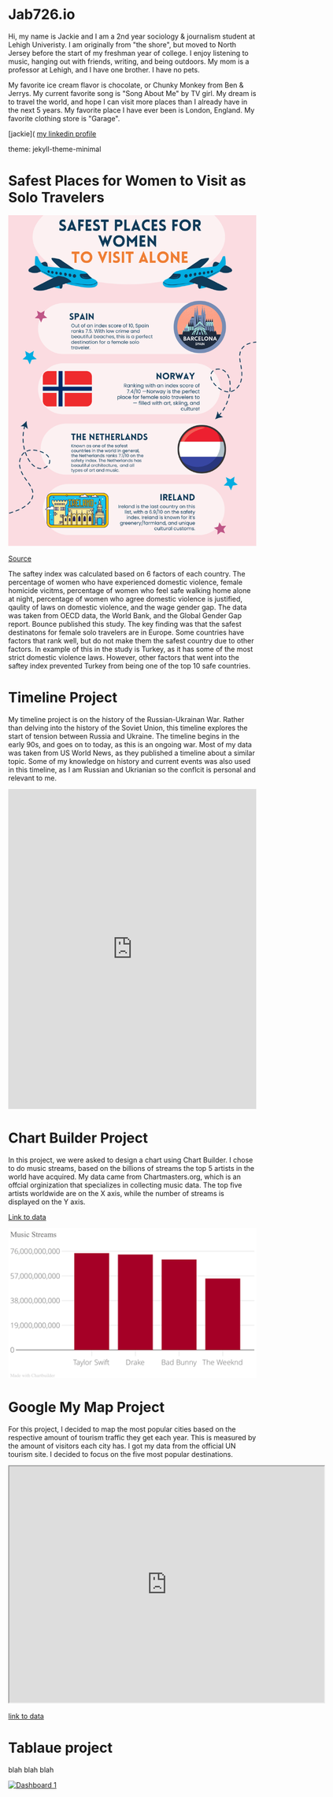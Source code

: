 # Jab726.io
Hi, my name is Jackie and I am a 2nd year sociology & journalism student at Lehigh Univeristy. I am originally from "the shore", but moved to North Jersey before the start of my freshman year of college. I enjoy listening to music, hanging out with friends, writing, and being outdoors. My mom is a professor at Lehigh, and I have one brother. I have no pets.

My favorite ice cream flavor is chocolate, or Chunky Monkey from Ben & Jerrys. My current favorite song is "Song About Me" by TV girl. My dream is to travel the world, and hope I can visit more places than I already have in the next 5 years. My favorite place I have ever been is London, England. My favorite clothing store is "Garage".

[jackie](
[my linkedin profile](https://www.linkedin.com/in/jacqueline-belkin-31b87026b?utm_source=share&utm_campaign=share_via&utm_content=profile&utm_medium=ios_app)

theme: jekyll-theme-minimal

# Safest Places for Women to Visit as Solo Travelers

![Safest Places to visit](https://github.com/Jab726/Jab726.GitHub.io/blob/main/Safest%20Places%20to%20visit.png?raw=true)

[Source](https://usebounce.com/blog/womens-solo-travel-safety-2023)

The saftey index was calculated based on 6 factors of each country. The percentage of women who have experienced domestic violence, female homicide vicitms, percentage of women who feel safe walking home alone at night, percentage of women who agree domestic violence is justified, qaulity of laws on domestic violence, and the wage gender gap. The data was taken from OECD data, the World Bank, and the Global Gender Gap report. Bounce published this study. The key finding was that the safest destinatons for female solo travelers are in Europe. Some countries have factors that rank well, but do not make them the safest country due to other factors. In example of this in the study is Turkey, as it has some of the most strict domestic violence laws. However, other factors that went into the saftey index prevented Turkey from being one of the top 10 safe countries.
# Timeline Project

My timeline project is on the history of the Russian-Ukrainan War. Rather than delving into the history of the Soviet Union, this timeline explores the start of tension between Russia and Ukraine. The timeline begins in the early 90s, and goes on to today, as this is an ongoing war. Most of my data was taken from US World News, as they published a timeline about a similar topic. Some of my knowledge on history and current events was also used in this timeline, as I am Russian and Ukrianian so the conflcit is personal and relevant to me.

<iframe src='https://cdn.knightlab.com/libs/timeline3/latest/embed/index.html?source=1lgp2Q7rg70DkRL6OV5bm7IyOgv_ZJCdoxpgRhZKkxS8&font=Default&lang=en&initial_zoom=2&height=650' width='100%' height='650' webkitallowfullscreen mozallowfullscreen allowfullscreen frameborder='0'></iframe>

# Chart Builder Project

In this project, we were asked to design a chart using Chart Builder. I chose to do music streams, based on the billions of streams the top 5 artists in the world have acquired. My data came from Chartmasters.org, which is an offcial orginization that specializes in collecting music data. The top five artists worldwide are on the X axis, while the number of streams is displayed on the Y axis. 

[Link to data](https://chartmasters.org/most-streamed-artists-ever-on-spotify/)

![Musicstreamchart](https://github.com/Jab726/Jab726.GitHub.io/blob/main/Musicstreamchart.png?raw=true)

# Google My Map Project

For this project, I decided to map the most popular cities based on the respective amount of tourism traffic they get each year. This is measured by the amount of visitors each city has. I got my data from the official UN tourism site. I decided to focus on the five most popular destinations.

<iframe src="https://www.google.com/maps/d/u/6/embed?mid=15COGwg1p_VFxbVoxVGD6NyXHoGXjhnA&ehbc=2E312F" width="640" height="480"></iframe>

[link to data](https://www.unwto.org/news/international-tourism-to-reach-pre-pandemic-levels-in-2024)

# Tablaue project 

blah blah blah 

<div class='tableauPlaceholder' id='viz1712779834356' style='position: relative'><noscript><a href='#'><img alt='Dashboard 1 ' src='https:&#47;&#47;public.tableau.com&#47;static&#47;images&#47;Be&#47;BelkinjPartydata&#47;Dashboard1&#47;1_rss.png' style='border: none' /></a></noscript><object class='tableauViz' style='display:none;'><param name='host_url' value='https%3A%2F%2Fpublic.tableau.com%2F' /> <param name='embed_code_version' value='3' /> <param name='site_root' value='' /><param name='name' value='BelkinjPartydata&#47;Dashboard1' /><param name='tabs' value='no' /><param name='toolbar' value='yes' /><param name='static_image' value='https:&#47;&#47;public.tableau.com&#47;static&#47;images&#47;Be&#47;BelkinjPartydata&#47;Dashboard1&#47;1.png' /> <param name='animate_transition' value='yes' /><param name='display_static_image' value='yes' /><param name='display_spinner' value='yes' /><param name='display_overlay' value='yes' /><param name='display_count' value='yes' /><param name='language' value='en-US' /></object></div>        <script type='text/javascript'> var divElement = document.getElementById('viz1712779834356'); var vizElement = divElement.getElementsByTagName('object')[0]; if ( divElement.offsetWidth > 800 ) { vizElement.style.width='1000px';vizElement.style.height='827px';} else if ( divElement.offsetWidth > 500 ) { vizElement.style.width='1000px';vizElement.style.height='827px';} else { vizElement.style.width='100%';vizElement.style.height='727px';} var scriptElement = document.createElement('script'); scriptElement.src = 'https://public.tableau.com/javascripts/api/viz_v1.js';                    vizElement.parentNode.insertBefore(scriptElement, vizElement); </script>

